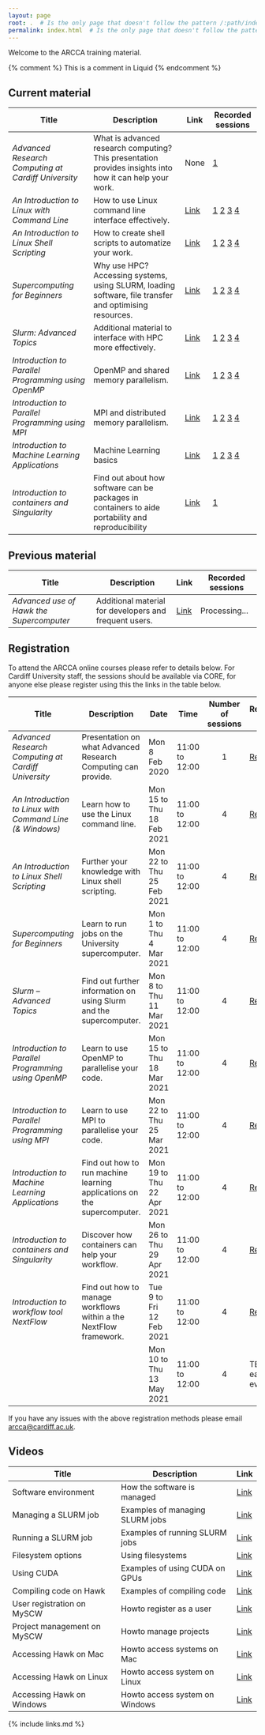 ```yaml
---
layout: page
root: .  # Is the only page that doesn't follow the pattern /:path/index.html
permalink: index.html  # Is the only page that doesn't follow the pattern /:path/index.html
---
```


Welcome to the ARCCA training material.

<!-- this is an html comment -->

{% comment %} This is a comment in Liquid {% endcomment %}

## Current material

| Title | Description | Link | Recorded sessions |
|-------|-------------|------|-----------|
| *Advanced Research Computing at Cardiff University* | What is advanced research computing?  This presentation provides insights into how it can help your work. | None | [1](https://cardiff.cloud.panopto.eu/Panopto/Pages/Viewer.aspx?id=2bc0c44a-7cce-4e3a-9b3b-ac4e0118b842) |
| *An Introduction to Linux with Command Line* | How to use Linux command line interface effectively. | [Link](An-Introduction-to-Linux-with-Command-Line) | [1](https://cardiff.cloud.panopto.eu/Panopto/Pages/Viewer.aspx?id=dd8e7441-5b08-47f8-9b7c-ac5200f6a338) [2](https://cardiff.cloud.panopto.eu/Panopto/Pages/Viewer.aspx?id=631231fc-6293-49d9-bc65-ac530147a846) [3](https://cardiff.cloud.panopto.eu/Panopto/Pages/Viewer.aspx?id=660ef42c-5025-4a36-a3e7-ac540178b1dd) [4](https://cardiff.cloud.panopto.eu/Panopto/Pages/Viewer.aspx?id=ad39bd33-a756-4d87-a349-ac55015c925e) |
| *An Introduction to Linux Shell Scripting* | How to create shell scripts to automatize your work. | [Link](An-Introduction-to-Linux-Shell-Scripting) | [1](https://cardiff.cloud.panopto.eu/Panopto/Pages/Viewer.aspx?id=642c3ce3-ba6d-4d47-8b0e-ac5b009fb4d8) [2](https://cardiff.cloud.panopto.eu/Panopto/Pages/Viewer.aspx?id=5a2f8f48-6f33-41b2-ab23-ac5b009fb44a) [3](https://cardiff.cloud.panopto.eu/Panopto/Pages/Viewer.aspx?id=f084ff32-d5d3-49e5-8591-ac60017be392) [4](https://cardiff.cloud.panopto.eu/Panopto/Pages/Viewer.aspx?id=9a08cdf4-b117-4a53-b6e2-ac60017be2f2) |
| *Supercomputing for Beginners* | Why use HPC? Accessing systems, using SLURM, loading software, file transfer and optimising resources. | [Link](hpc-intro) | [1](https://cardiff.cloud.panopto.eu/Panopto/Pages/Viewer.aspx?id=eb5d36c7-d9c1-434d-91da-ac4c01513755) [2](https://cardiff.cloud.panopto.eu/Panopto/Pages/Viewer.aspx?id=12d78289-ca3a-49d6-af69-ac4c015136db) [3](https://cardiff.cloud.panopto.eu/Panopto/Pages/Viewer.aspx?id=79920a44-2d90-49c1-8995-ac4c0151363c) [4](https://cardiff.cloud.panopto.eu/Panopto/Pages/Viewer.aspx?id=aa2d8177-227f-4195-bd85-ac4c015135bc) |
| *Slurm: Advanced Topics* | Additional material to interface with HPC more effectively. | [Link](slurm_advanced_topics) | [1](https://cardiff.cloud.panopto.eu/Panopto/Pages/Viewer.aspx?id=d329500e-b381-409a-a4d4-ac6e0136e7c7) [2](https://cardiff.cloud.panopto.eu/Panopto/Pages/Viewer.aspx?id=10654eb4-8b79-4749-a29f-ac7100a07fa6) [3](https://cardiff.cloud.panopto.eu/Panopto/Pages/Viewer.aspx?id=fb78e012-245a-4cf7-b0a6-ac7100a07f1e) [4](https://cardiff.cloud.panopto.eu/Panopto/Pages/Viewer.aspx?id=15124ba8-876c-4971-89ed-ac76017788fc) |
| *Introduction to Parallel Programming using OpenMP* | OpenMP and shared memory parallelism. | [Link](Introduction-to-Parallel-Programming-using-OpenMP) | [1](https://cardiff.cloud.panopto.eu/Panopto/Pages/Viewer.aspx?id=a8a53e68-85be-4fb9-84f3-ac7e017a8caf) [2](https://cardiff.cloud.panopto.eu/Panopto/Pages/Viewer.aspx?id=39366a99-1b50-4d76-b208-ac7e017a8c09) [3](https://cardiff.cloud.panopto.eu/Panopto/Pages/Viewer.aspx?id=f6114199-cf1d-437c-bd16-ac7e017a8b91) [4](https://cardiff.cloud.panopto.eu/Panopto/Pages/Viewer.aspx?id=1fcfb11e-3920-404a-8fcd-ac7f01877dee) |
| *Introduction to Parallel Programming using MPI* | MPI and distributed memory parallelism. | [Link](intro-mpi) | [1](https://cardiff.cloud.panopto.eu/Panopto/Pages/Viewer.aspx?id=453e5594-f8e6-4e52-94f1-ac830118349a) [2](https://cardiff.cloud.panopto.eu/Panopto/Pages/Viewer.aspx?id=52d51e29-eff2-44e0-8a80-ac8401438657) [3](https://cardiff.cloud.panopto.eu/Panopto/Pages/Viewer.aspx?id=65ddbde2-8828-4189-af05-ac85015397cd) [4](https://cardiff.cloud.panopto.eu/Panopto/Pages/Viewer.aspx?id=aa36a37c-324b-41c2-944c-ac86015b1534) |
| *Introduction to Machine Learning Applications* | Machine Learning basics | [Link](An-Introduction-to-Machine-Learning-Applications) | [1](https://cardiff.cloud.panopto.eu/Panopto/Pages/Viewer.aspx?id=88154b7f-8cfb-48d6-b2f4-ac8a014fa619) [2](https://cardiff.cloud.panopto.eu/Panopto/Pages/Viewer.aspx?id=e6e3b2b4-68d0-4c0e-81e6-ac8b0104f225) [3](https://cardiff.cloud.panopto.eu/Panopto/Pages/Viewer.aspx?id=c133aa8b-dbca-4240-8075-ac8d00ce4f3e) [4](https://cardiff.cloud.panopto.eu/Panopto/Pages/Viewer.aspx?id=d8a67fa8-f04e-4bf7-a0cc-ac8d012c703b)|
| *Introduction to containers and Singularity* | Find out about how software can be packages in containers to aide portability and reproducibility | [Link](intro_singularity) | [1](https://cardiff.cloud.panopto.eu/Panopto/Pages/Viewer.aspx?id=86b57c6b-97ad-4738-8fa6-ac9100dc55a3) |

## Previous material

| Title | Description | Link | Recorded sessions |
|-------|-------------|------|-----------|
| *Advanced use of Hawk the Supercomputer* | Additional material for developers and frequent users. | [Link](hpc-advanced) | Processing... |


## Registration

To attend the ARCCA online courses please refer to details below.  For Cardiff University staff, the sessions should be available via CORE, for anyone else please register using this the links in the table below.

| Title | Description | Date | Time | Number of sessions | Registration link |
|-------|-------------|------|------|:------------------:|-------------------|
| *Advanced Research Computing at Cardiff University* | Presentation on what Advanced Research Computing can provide. | Mon 8 Feb 2020 | 11:00 to 12:00 | 1 | [Register](https://forms.office.com/Pages/ResponsePage.aspx?id=MEu3vWiVVki9vwZ1l3j8vPkaircuf9dEpb9_FS8UkjNUQ0dOWDMzRzJLQ1NQSEVPTTFFNElBRUIxNi4u) |
| *An Introduction to Linux with Command Line (& Windows)* | Learn how to use the Linux command line. | Mon 15 to Thu 18 Feb 2021 | 11:00 to 12:00 | 4 | [Register](https://forms.office.com/Pages/ResponsePage.aspx?id=MEu3vWiVVki9vwZ1l3j8vPkaircuf9dEpb9_FS8UkjNUN1UyU1IyNFQ3WDYxMEVVMVhZRkVUOUJUUi4u) |
| *An Introduction to Linux Shell Scripting* | Further your knowledge with Linux shell scripting. | Mon 22 to Thu 25 Feb 2021 | 11:00 to 12:00 | 4 | [Register](https://forms.office.com/Pages/ResponsePage.aspx?id=MEu3vWiVVki9vwZ1l3j8vPkaircuf9dEpb9_FS8UkjNUMVZFTVNQSjVDOEQ3VzFMTTZaQk1UUDUzSi4u) |
| *Supercomputing for Beginners* | Learn to run jobs on the University supercomputer. | Mon 1 to Thu 4 Mar 2021 | 11:00 to 12:00 | 4 | [Register](https://forms.office.com/Pages/ResponsePage.aspx?id=MEu3vWiVVki9vwZ1l3j8vPkaircuf9dEpb9_FS8UkjNUQjNYM1ZUTzJDWUc1WkhLNTg2VVdEVjRRUi4u) |
| *Slurm – Advanced Topics* | Find out further information on using Slurm and the supercomputer. | Mon 8 to Thu 11 Mar 2021 | 11:00 to 12:00 | 4 | [Register](https://forms.office.com/Pages/ResponsePage.aspx?id=MEu3vWiVVki9vwZ1l3j8vPkaircuf9dEpb9_FS8UkjNUQ05LUkxKTU1VUkRTRzhaVUdNVloxSk45RS4u) |
| *Introduction to Parallel Programming using OpenMP* | Learn to use OpenMP to parallelise your code. | Mon 15 to Thu 18 Mar 2021 | 11:00 to 12:00 | 4 | [Register](https://forms.office.com/Pages/ResponsePage.aspx?id=MEu3vWiVVki9vwZ1l3j8vPkaircuf9dEpb9_FS8UkjNUQjlRVjZXVE9ISFo3TDk4QlVMQTJQTTJOMi4u) |
| *Introduction to Parallel Programming using MPI* | Learn to use MPI to parallelise your code. | Mon 22 to Thu 25 Mar 2021 | 11:00 to 12:00 | 4 | [Register](https://forms.office.com/Pages/ResponsePage.aspx?id=MEu3vWiVVki9vwZ1l3j8vPkaircuf9dEpb9_FS8UkjNUN005REw5UzBFMlgzQU1RWVU1QU5QUDBZNi4u) |
| *Introduction to Machine Learning Applications* | Find out how to run machine learning applications on the supercomputer. | Mon 19 to Thu 22 Apr 2021 | 11:00 to 12:00 | 4 | [Register](https://forms.office.com/Pages/ResponsePage.aspx?id=MEu3vWiVVki9vwZ1l3j8vPkaircuf9dEpb9_FS8UkjNUOEdNV0JBQzJUWkc1TFc3R1U4TjFIWEM0Ry4u) |
| *Introduction to containers and Singularity* | Discover how containers can help your workflow. | Mon 26 to Thu 29 Apr 2021 | 11:00 to 12:00 | 4 | [Register](https://forms.office.com/Pages/ResponsePage.aspx?id=MEu3vWiVVki9vwZ1l3j8vPkaircuf9dEpb9_FS8UkjNUNkZUSEZONlBDTjBNQ1NRWEdSNk5USUVMVC4u) |
| *Introduction to workflow tool NextFlow* | Find out how to manage workflows within a the NextFlow framework. | Tue 9 to Fri 12 Feb 2021 | 11:00 to 12:00 | 4 | [Register](https://forms.office.com/Pages/ResponsePage.aspx?id=MEu3vWiVVki9vwZ1l3j8vPkaircuf9dEpb9_FS8UkjNUNFpYTUZOTkIxRU9YR0tGQzZMMjFRUUw1TS4u) |
| | | Mon 10 to Thu 13 May 2021 | 11:00 to 12:00 | 4 | TBA (see earlier event) |

If you have any issues with the above registration methods please email [arcca@cardiff.ac.uk](mailto:arcca@cardiff.ac.uk).

## Videos

| Title | Description | Link |
|-------|-------------|------|
| Software environment | How the software is managed | [Link](https://cardiff.cloud.panopto.eu/Panopto/Pages/Viewer.aspx?id=45101437-7896-4b0e-8b18-aab200de7cf8) |
| Managing a SLURM job | Examples of managing SLURM jobs | [Link](https://cardiff.cloud.panopto.eu/Panopto/Pages/Viewer.aspx?id=d39acfd0-99bb-4106-a92f-aab200de7d70) |
| Running a SLURM job | Examples of running SLURM jobs | [Link](https://cardiff.cloud.panopto.eu/Panopto/Pages/Viewer.aspx?id=b1e4c706-43b2-40f1-ae3d-aab200de7e28) |
| Filesystem options | Using filesystems | [Link](https://cardiff.cloud.panopto.eu/Panopto/Pages/Viewer.aspx?id=296bf28c-fd9e-4d8f-b5a9-aab200de7ea5) |
| Using CUDA | Examples of using CUDA on GPUs | [Link](https://cardiff.cloud.panopto.eu/Panopto/Pages/Viewer.aspx?id=d6df71cd-b71b-4b31-87d5-aab200de7f55) |
| Compiling code on Hawk | Examples of compiling code | [Link](https://cardiff.cloud.panopto.eu/Panopto/Pages/Viewer.aspx?id=449d769c-fc69-49cf-b795-aab200de7fe2) |
| User registration on MySCW | Howto register as a user | [Link](https://cardiff.cloud.panopto.eu/Panopto/Pages/Viewer.aspx?id=88d0d5d5-d80c-4fa4-956a-aab000cd4d28) |
| Project management on MySCW | Howto manage projects | [Link](https://cardiff.cloud.panopto.eu/Panopto/Pages/Viewer.aspx?id=22586477-e445-47c5-89f2-aab000cd4dd4) |
| Accessing Hawk on Mac | Howto access systems on Mac | [Link](https://cardiff.cloud.panopto.eu/Panopto/Pages/Viewer.aspx?id=227bf3fa-9334-4c72-90a0-aab000cd4e8a) |
| Accessing Hawk on Linux | Howto access system on Linux | [Link](https://cardiff.cloud.panopto.eu/Panopto/Pages/Viewer.aspx?id=1c5f795d-684f-4e43-8bd8-aab000cd4f05) |
| Accessing Hawk on Windows | Howto access system on Windows | [Link](https://cardiff.cloud.panopto.eu/Panopto/Pages/Viewer.aspx?id=6f42b278-cc56-404a-bcc4-aab000cd4fb2) |
 

{% include links.md %}
